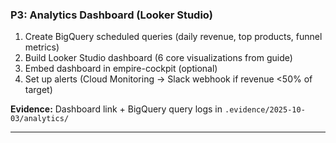 ### **P3: Analytics Dashboard (Looker Studio)**

1. Create BigQuery scheduled queries (daily revenue, top products, funnel metrics)
2. Build Looker Studio dashboard (6 core visualizations from guide)
3. Embed dashboard in empire-cockpit (optional)
4. Set up alerts (Cloud Monitoring → Slack webhook if revenue <50% of target)

**Evidence:** Dashboard link + BigQuery query logs in `.evidence/2025-10-03/analytics/`

---
